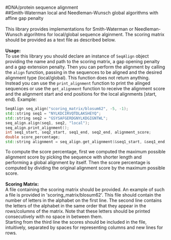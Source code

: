 #DNA/protein sequence alignment</br>
##Smith-Waterman local and Needleman-Wunsch global algorithms with affine gap penalty</br>
</br>
This library provides implementations for Smith-Waterman or Needleman-Wunsch algorihtms for local/global sequence alginment. The scoring matrix should be provided as a text file as described below.</br>
</br>
**Usage:**</br>
To use this library you should declare an instance of `SeqAlign` object providing the name and path to the scoring matrix, a gap opening penalty and a gap extension penalty. Then you can perform the alignment by calling the `align` function, passing in the sequences to be aligned and the desired alignment type (local/global). This function does not return anything. Instead you can use the `print_alignment` function to print the alinged sequences or use the `get_alignment` function to receive the alignment score and the alignment start and end positions for the local alignments [start, end). Example:
```c++
SeqAlign seq_align("scoring_matrix/blosum62", -5, -1);
std::string seq1 = "NYLKDCIRVQTDLAKSHEYQ";
std::string seq2 = "GSYSAFGERDGNYLKDGIGNTWL";
seq_align.align(seq1, seq2, "local");
seq_align.print_alignment();
int seq1_start, seq2_start, seq1_end, seq2_end, alignment_score;
double score_percentage;
std::string alignment = seq_align.get_alignment(&seq1_start, &seq1_end, &seq2_start, &seq2_end, &alignment_score, &score_percentage);
```
To compute the score percentage, first we computed the maximum possible alignment score by picking the sequence with shorter length and performing a global alignment by itself. Then the score percentage is computed by dividing the original alignment score by the maximum possible score.</br>
</br>
**Scoring Matrix:**</br>
A file containing the scoring matrix should be provided. An example of such a file is provided in 'scoring_matrix/blosum62'. This file should contain the number of letters in the alphabet on the first line. The second line contains the letters of the alphabet in the same order that they appear in the rows/columns of the matrix. Note that these letters should be printed consecutively with no space in between them.</br> Starting from the third line the scores should be included in the file, intuitively, separated by spaces for representing columns and new lines for rows.</br>

